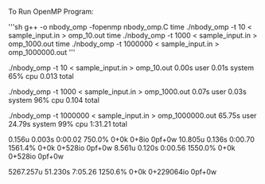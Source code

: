 To Run OpenMP Program: 

'''sh
g++ -o nbody_omp -fopenmp nbody_omp.C
time ./nbody_omp -t 10 < sample_input.in > omp_10.out
time ./nbody_omp -t 1000 < sample_input.in > omp_1000.out
time ./nbody_omp -t 1000000 < sample_input.in > omp_1000000.out
'''


./nbody_omp -t 10 < sample_input.in > omp_10.out  0.00s user 0.01s system 65% cpu 0.013 total

./nbody_omp -t 1000 < sample_input.in > omp_1000.out  0.07s user 0.03s system 96% cpu 0.104 total

./nbody_omp -t 1000000 < sample_input.in > omp_1000000.out  65.75s user 24.79s system 99% cpu 1:31.21 total



0.156u 0.003s 0:00.02 750.0%    0+0k 0+8io 0pf+0w
10.805u 0.136s 0:00.70 1561.4%    0+0k 0+528io 0pf+0w
8.561u 0.120s 0:00.56 1550.0%    0+0k 0+528io 0pf+0w

5267.257u 51.230s 7:05.26 1250.6%    0+0k 0+229064io 0pf+0w
